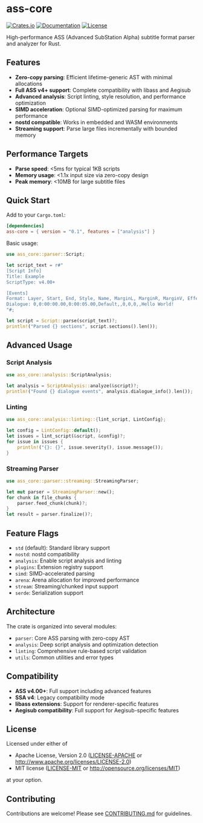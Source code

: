 # ass-core

[![Crates.io](https://img.shields.io/crates/v/ass-core.svg)](https://crates.io/crates/ass-core)
[![Documentation](https://docs.rs/ass-core/badge.svg)](https://docs.rs/ass-core)
[![License](https://img.shields.io/badge/license-MIT%2FApache--2.0-blue.svg)](../../../LICENSE-MIT)

High-performance ASS (Advanced SubStation Alpha) subtitle format parser and analyzer for Rust.

## Features

- **Zero-copy parsing**: Efficient lifetime-generic AST with minimal allocations
- **Full ASS v4+ support**: Complete compatibility with libass and Aegisub
- **Advanced analysis**: Script linting, style resolution, and performance optimization
- **SIMD acceleration**: Optional SIMD-optimized parsing for maximum performance
- **nostd compatible**: Works in embedded and WASM environments
- **Streaming support**: Parse large files incrementally with bounded memory

## Performance Targets

- **Parse speed**: <5ms for typical 1KB scripts
- **Memory usage**: <1.1x input size via zero-copy design
- **Peak memory**: <10MB for large subtitle files

## Quick Start

Add to your `Cargo.toml`:

```toml
[dependencies]
ass-core = { version = "0.1", features = ["analysis"] }
```

Basic usage:

```rust
use ass_core::parser::Script;

let script_text = r#"
[Script Info]
Title: Example
ScriptType: v4.00+

[Events]
Format: Layer, Start, End, Style, Name, MarginL, MarginR, MarginV, Effect, Text
Dialogue: 0,0:00:00.00,0:00:05.00,Default,,0,0,0,,Hello World!
"#;

let script = Script::parse(script_text)?;
println!("Parsed {} sections", script.sections().len());
```

## Advanced Usage

### Script Analysis

```rust
use ass_core::analysis::ScriptAnalysis;

let analysis = ScriptAnalysis::analyze(&script)?;
println!("Found {} dialogue events", analysis.dialogue_info().len());
```

### Linting

```rust
use ass_core::analysis::linting::{lint_script, LintConfig};

let config = LintConfig::default();
let issues = lint_script(&script, &config)?;
for issue in issues {
    println!("{}: {}", issue.severity(), issue.message());
}
```

### Streaming Parser

```rust
use ass_core::parser::streaming::StreamingParser;

let mut parser = StreamingParser::new();
for chunk in file_chunks {
    parser.feed_chunk(chunk)?;
}
let result = parser.finalize()?;
```

## Feature Flags

- `std` (default): Standard library support
- `nostd`: nostd compatibility
- `analysis`: Enable script analysis and linting
- `plugins`: Extension registry support
- `simd`: SIMD-accelerated parsing
- `arena`: Arena allocation for improved performance
- `stream`: Streaming/chunked input support
- `serde`: Serialization support

## Architecture

The crate is organized into several modules:

- `parser`: Core ASS parsing with zero-copy AST
- `analysis`: Deep script analysis and optimization detection
- `linting`: Comprehensive rule-based script validation
- `utils`: Common utilities and error types

## Compatibility

- **ASS v4.00+**: Full support including advanced features
- **SSA v4**: Legacy compatibility mode
- **libass extensions**: Support for renderer-specific features
- **Aegisub compatibility**: Full support for Aegisub-specific features

## License

Licensed under either of

- Apache License, Version 2.0 ([LICENSE-APACHE](../../../LICENSE-APACHE) or http://www.apache.org/licenses/LICENSE-2.0)
- MIT license ([LICENSE-MIT](../../../LICENSE-MIT) or http://opensource.org/licenses/MIT)

at your option.

## Contributing

Contributions are welcome! Please see [CONTRIBUTING.md](../../../CONTRIBUTING.md) for guidelines.
